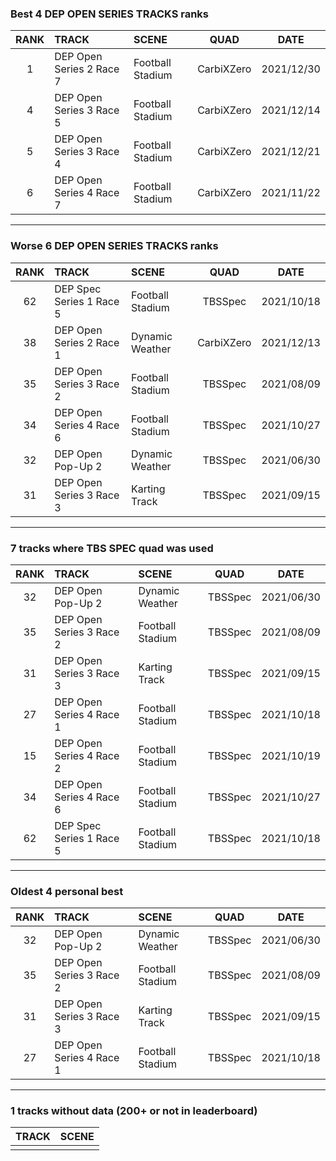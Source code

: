 ### Best 4 DEP OPEN SERIES TRACKS ranks
|RANK|TRACK|SCENE|QUAD|DATE|
|:---:|:---|:---|:---:|:---:|
|1|DEP Open Series 2 Race 7|Football Stadium|CarbiXZero|2021/12/30|
|4|DEP Open Series 3 Race 5|Football Stadium|CarbiXZero|2021/12/14|
|5|DEP Open Series 3 Race 4|Football Stadium|CarbiXZero|2021/12/21|
|6|DEP Open Series 4 Race 7|Football Stadium|CarbiXZero|2021/11/22|
---
### Worse 6 DEP OPEN SERIES TRACKS ranks
|RANK|TRACK|SCENE|QUAD|DATE|
|:---:|:---|:---|:---:|:---:|
|62|DEP Spec Series 1 Race 5|Football Stadium|TBSSpec|2021/10/18|
|38|DEP Open Series 2 Race 1|Dynamic Weather|CarbiXZero|2021/12/13|
|35|DEP Open Series 3 Race 2|Football Stadium|TBSSpec|2021/08/09|
|34|DEP Open Series 4 Race 6|Football Stadium|TBSSpec|2021/10/27|
|32|DEP Open Pop-Up 2|Dynamic Weather|TBSSpec|2021/06/30|
|31|DEP Open Series 3 Race 3|Karting Track|TBSSpec|2021/09/15|
---
### 7 tracks where TBS SPEC quad was used
|RANK|TRACK|SCENE|QUAD|DATE|
|:---:|:---|:---|:---:|:---:|
|32|DEP Open Pop-Up 2|Dynamic Weather|TBSSpec|2021/06/30|
|35|DEP Open Series 3 Race 2|Football Stadium|TBSSpec|2021/08/09|
|31|DEP Open Series 3 Race 3|Karting Track|TBSSpec|2021/09/15|
|27|DEP Open Series 4 Race 1|Football Stadium|TBSSpec|2021/10/18|
|15|DEP Open Series 4 Race 2|Football Stadium|TBSSpec|2021/10/19|
|34|DEP Open Series 4 Race 6|Football Stadium|TBSSpec|2021/10/27|
|62|DEP Spec Series 1 Race 5|Football Stadium|TBSSpec|2021/10/18|
---
### Oldest 4 personal best
|RANK|TRACK|SCENE|QUAD|DATE|
|:---:|:---|:---|:---:|:---:|
|32|DEP Open Pop-Up 2|Dynamic Weather|TBSSpec|2021/06/30|
|35|DEP Open Series 3 Race 2|Football Stadium|TBSSpec|2021/08/09|
|31|DEP Open Series 3 Race 3|Karting Track|TBSSpec|2021/09/15|
|27|DEP Open Series 4 Race 1|Football Stadium|TBSSpec|2021/10/18|
---
### 1 tracks without data (200+ or not in leaderboard)
|TRACK|SCENE|
|:---|:---|
|||
